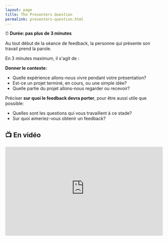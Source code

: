```yaml
---
layout: page
title: The Presenters Question
permalink: presenters-question.html
---
```


⏰ **Durée: pas plus de 3 minutes**

Au tout début de la séance de feedback, la personne qui présente son travail prend la parole. 

En 3 minutes maximum, il s'agit de :

**Donner le contexte:**

- Quelle expérience allons-nous vivre pendant votre présentation? 
- Est-ce un projet terminé, en cours, ou une simple idée? 
- Quelle partie du projet allons-nous regarder ou recevoir? 

Préciser **sur quoi le feedback devra porter**, pour être aussi utile que possible:

- Quelles sont les questions qui vous travaillent à ce stade? 
- Sur quoi aimeriez-vous obtenir un feedback? 

## 📺 En vidéo

<iframe width="100%" style="aspect-ratio: 16 / 9;" src="https://www.youtube-nocookie.com/embed/eid5KX5vDPI" title="YouTube video player" frameborder="0" allow="accelerometer; autoplay; clipboard-write; encrypted-media; gyroscope; picture-in-picture" allowfullscreen></iframe>